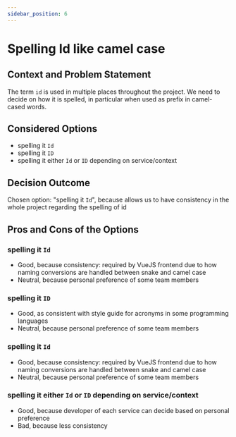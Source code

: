 ```yaml
---
sidebar_position: 6
---
```


# Spelling Id like camel case

## Context and Problem Statement

The term `id` is used in multiple places throughout the project.
We need to decide on how it is spelled, in particular when used as prefix in camel-cased words.

## Considered Options

- spelling it `Id`
- spelling it `ID`
- spelling it either `Id` or `ID` depending on service/context

## Decision Outcome

Chosen option: "spelling it `Id`", because allows us to have consistency in the whole project regarding the spelling of id

## Pros and Cons of the Options

### spelling it `Id`

- Good, because consistency: required by VueJS frontend due to how naming conversions are handled between snake and camel case
- Neutral, because personal preference of some team members

### spelling it `ID`

- Good, as consistent with style guide for acronyms in some programming languages
- Neutral, because personal preference of some team members

### spelling it `Id`

- Good, because consistency: required by VueJS frontend due to how naming conversions are handled between snake and camel case
- Neutral, because personal preference of some team members

### spelling it either `Id` or `ID` depending on service/context

- Good, because developer of each service can decide based on personal preference
- Bad, because less consistency
